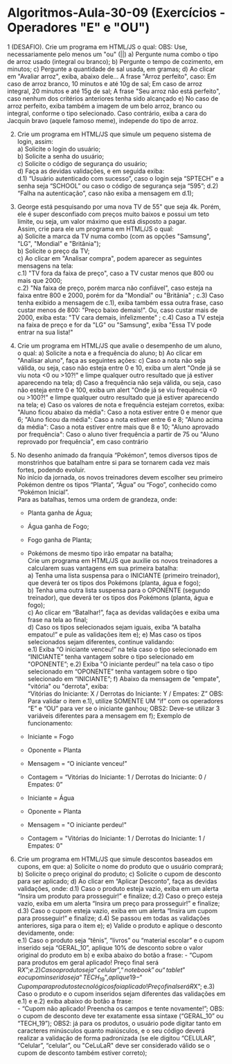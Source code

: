 # Algoritmos-Aula-30-09 (Exercícios - Operadores "E" e "OU")

1 (DESAFIO). Crie um programa em HTML/JS o qual:
OBS: Use, necessariamente pelo menos um "ou" (||)
a) Pergunte numa combo o tipo de arroz usado (integral ou branco);
b) Pergunte o tempo de cozimento, em minutos;
c) Pergunte a quantidade de sal usada, em gramas;
d) Ao clicar em "Avaliar arroz", exiba, abaixo dele...
    A frase "Arroz perfeito", caso:
      Em caso de arroz branco, 10 minutos e até 10g de sal;
      Em caso de arroz integral, 20 minutos e até 15g de sal;
   A frase "Seu arroz não está perfeito", caso nenhum dos critérios anteriores tenha sido alcançado
e) No caso de arroz perfeito, exiba também a imagem de um belo arroz, branco ou integral, conforme o tipo selecionado. Caso contrário, exiba a cara do Jacquin bravo (aquele famoso meme), independe do tipo de arroz.

 

2. Crie um programa em HTML/JS que simule um pequeno sistema de login, assim:   
a) Solicite o login do usuário;   
b) Solicite a senha do usuário;  
c) Solicite o código de segurança do usuário;  
d) Faça as devidas validações, e em seguida exiba:   
   d.1) “Usuário autenticado com sucesso”, caso o login seja “SPTECH” e a senha seja “SCHOOL” ou caso o código de segurança seja “595”; 
   d.2) “Falha na autenticação”, caso não exiba a mensagem em d.1);  

  

3. George está pesquisando por uma nova TV de 55" que seja 4k. Porém, ele é super desconfiado com preços muito baixos e possui um teto limite, ou seja, um valor máximo que está disposto a pagar.   
Assim, crie para ele um programa em HTML/JS o qual:  
a) Solicite a marca da TV numa combo (com as opções "Samsung", "LG", "Mondial" e "Britânia");  
b) Solicite o preço da TV;  
c) Ao clicar em "Analisar compra", podem aparecer as seguintes mensagens na tela:  
   c.1) "TV fora da faixa de preço", caso a TV custar menos que 800 ou mais que 2000;  
   c.2) "Na faixa de preço, porém marca não confiável", caso esteja na faixa entre 800 e 2000, porém for da "Mondial" ou "Britânia" ; 
   c.3) Caso tenha exibido a mensagem de c.1), exiba também essa outra frase, caso custar menos de 800: "Preço baixo demais!". Ou, caso custar mais de 2000, exiba esta: "TV cara demais, infelizmente" ;
   c.4) Caso a TV esteja na faixa de preço e for da "LG" ou "Samsung", exiba "Essa TV pode entrar na sua lista!" 

 

4. Crie um programa em HTML/JS que avalie o desempenho de um aluno, o qual: 
a) Solicite a nota e a frequência do aluno; 
b) Ao clicar em "Analisar aluno", faça as seguintes ações: 
c) Caso a nota não seja válida, ou seja, caso não esteja entre 0 e 10, exiba um alert "Onde já se viu nota <0 ou >10?!" e limpe qualquer outro resultado que já estiver aparecendo na tela; 
d) Caso a frequência não seja válida, ou seja, caso não esteja entre 0 e 100, exiba um alert "Onde já se viu frequência <0 ou >100?!" e limpe qualquer outro resultado que já estiver aparecendo na tela; 
e) Caso os valores de nota e frequência estejam corretos, exiba: 
    "Aluno ficou abaixo da média": Caso a nota estiver entre 0 e menor que 6; 
    "Aluno ficou da média": Caso a nota estiver entre 6 e 8; 
    "Aluno acima da média": Caso a nota estiver entre mais que 8 e 10; 
    "Aluno aprovado por frequência": Caso o aluno tiver frequência a partir de 75 ou "Aluno reprovado por frequência", em caso contrário 

 

5. No desenho animado da franquia “Pokémon”, temos diversos tipos de monstrinhos que batalham entre si para se tornarem cada vez mais fortes, podendo evoluir.   
No início da jornada, os novos treinadores devem escolher seu primeiro Pokémon dentre os tipos “Planta”, “Água” ou “Fogo”, conhecido como “Pokémon Inicial”.  
Para as batalhas, temos uma ordem de grandeza, onde:  
    - Planta ganha de Água;  
    - Água ganha de Fogo;  
    - Fogo ganha de Planta;  
    - Pokémons de mesmo tipo irão empatar na batalha;  
 Crie um programa em HTML/JS que auxilie os novos treinadores a calcularem suas vantagens em sua primeira batalha:  
a) Tenha uma lista suspensa para o INICIANTE (primeiro treinador), que deverá ter os tipos dos Pokémons (planta, água e fogo);  
b) Tenha uma outra lista suspensa para o OPONENTE (segundo treinador), que deverá ter os tipos dos Pokémons (planta, água e fogo);  
c) Ao clicar em “Batalhar!”, faça as devidas validações e exiba uma frase na tela ao final;  
d) Caso os tipos selecionados sejam iguais, exiba “A batalha empatou!” e pule as validações item e); 
e) Mas caso os tipos selecionados sejam diferentes, continue validando:  
    e.1) Exiba “O iniciante venceu!” na tela caso o tipo selecionado em “INICIANTE” tenha vantagem sobre o tipo selecionado em "OPONENTE”; 
    e.2) Exiba "O iniciante perdeu!” na tela caso o tipo selecionado em “OPONENTE” tenha vantagem sobre o tipo selecionado em “INICIANTE”; 
f) Abaixo da mensagem de "empate", "vitória" ou "derrota", exiba:  
    “Vitórias do Iniciante: X / Derrotas do Iniciante: Y / Empates: Z” 
OBS: Para validar o item e.1), utilize SOMENTE UM “if” com os operadores “E” e “OU” para ver se o iniciante ganhou; 
OBS2: Deve-se utilizar 3 variáveis diferentes para a mensagem em f); 
Exemplo de funcionamento:  
    - Iniciante = Fogo 
    - Oponente = Planta 
    - Mensagem = “O iniciante venceu!” 
    - Contagem = “Vitórias do Iniciante: 1 / Derrotas do Iniciante: 0 / Empates: 0” 

    - Iniciante = Água
    - Oponente = Planta
    - Mensagem = "O iniciante perdeu!"
    - Contagem = "Vitórias do Iniciante: 1 / Derrotas do Iniciante: 1 / Empates: 0"

 

6. Crie um programa em HTML/JS que simule descontos baseados em cupons, em que: 
a) Solicite o nome do produto que o usuário comprará; 
b) Solicite o preço original do produto; 
c) Solicite o cupom de desconto para ser aplicado; 
d) Ao clicar em “Aplicar Desconto”, faça as devidas validações, onde: 
    d.1) Caso o produto esteja vazio, exiba em um alerta “Insira um produto para prosseguir!” e finalize; 
    d.2) Caso o preço esteja vazio, exiba em um alerta “Insira um preço para prosseguir!” e finalize; 
    d.3) Caso o cupom esteja vazio, exiba em um alerta “Insira um cupom para prosseguir!” e finalize; 
    d.4) Se passou em todas as validações anteriores, siga para o item e); 
e) Valide o produto e aplique o desconto devidamente, onde:  
    e.1) Caso o produto seja “tênis”, “livros” ou “material escolar” e o cupom inserido seja “GERAL_10”, aplique 10% de desconto sobre o valor original do produto em b) e exiba abaixo do botão a frase: 
        - “Cupom para produtos em geral aplicado! Preço final será R$X”; 
    e.2) Caso o produto seja “celular”, “notebook” ou “tablet” e o cupom inserido seja “TECH_19”, aplique 19% de desconto sobre o valor original do produto em b) e exiba abaixo do botão a frase:  
        - “Cupom para produtos tecnológicos foi aplicado! Preço final será R$X”; 
    e.3) Caso o produto e o cupom inseridos sejam diferentes das validações em e.1) e e.2) exiba abaixo do botão a frase:  
        - “Cupom não aplicado! Preencha os campos e tente novamente!”;
OBS: o cupom de desconto deve ter exatamente essa sintaxe (“GERAL_10” ou “TECH_19”);
OBS2: já para os produtos, o usuário pode digitar tanto em caracteres minúsculos quanto maiúsculos, e o seu código deverá realizar a validação de forma padronizada (se ele digitou “CELULAR”, “Celular”, “celular”, ou "CeLuLaR" deve ser considerado válido se o cupom de desconto também estiver correto);

